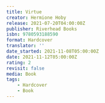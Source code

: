 ```yaml
---
title: Virtue
creator: Hermione Hoby
release: 2021-07-20T04:00:00Z
publisher: Riverhead Books
isbn: 9780593188590
format: Hardcover
translator: ''
date_started: 2021-11-08T05:00:00Z
date: 2021-11-12T05:00:00Z
rating: 2
revisit: false
media: Book
tags:
    - Hardcover
    - Book
---
```

